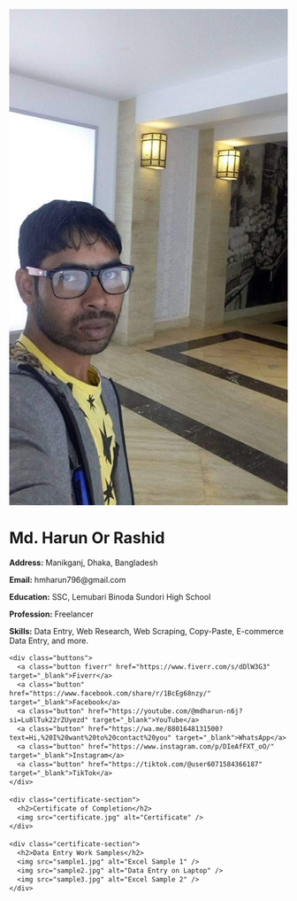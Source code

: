 <!DOCTYPE html>
<html lang="en">
<head>
  <meta charset="UTF-8" />
  <title>Md. Harun Or Rashid</title>
  <link rel="stylesheet" href="style.css" />
</head>
<body>
  <div class="container">
    <img src="harun.jpg" alt="Harun's Photo" class="profile" />
    <h1>Md. Harun Or Rashid</h1>
    <p><strong>Address:</strong> Manikganj, Dhaka, Bangladesh</p>
    <p><strong>Email:</strong> hmharun796@gmail.com</p>
    <p><strong>Education:</strong> SSC, Lemubari Binoda Sundori High School</p>
    <p><strong>Profession:</strong> Freelancer</p>
    <p><strong>Skills:</strong> Data Entry, Web Research, Web Scraping, Copy-Paste, E-commerce Data Entry, and more.</p>

    <div class="buttons">
      <a class="button fiverr" href="https://www.fiverr.com/s/dDlW3G3" target="_blank">Fiverr</a>
      <a class="button" href="https://www.facebook.com/share/r/1BcEg68nzy/" target="_blank">Facebook</a>
      <a class="button" href="https://youtube.com/@mdharun-n6j?si=Lu8lTuk22rZUyezd" target="_blank">YouTube</a>
      <a class="button" href="https://wa.me/8801648131500?text=Hi,%20I%20want%20to%20contact%20you" target="_blank">WhatsApp</a>
      <a class="button" href="https://www.instagram.com/p/DIeAfFXT_oO/" target="_blank">Instagram</a>
      <a class="button" href="https://tiktok.com/@user6071584366187" target="_blank">TikTok</a>
    </div>

    <div class="certificate-section">
      <h2>Certificate of Completion</h2>
      <img src="certificate.jpg" alt="Certificate" />
    </div>

    <div class="certificate-section">
      <h2>Data Entry Work Samples</h2>
      <img src="sample1.jpg" alt="Excel Sample 1" />
      <img src="sample2.jpg" alt="Data Entry on Laptop" />
      <img src="sample3.jpg" alt="Excel Sample 2" />
    </div>
  </div>
</body>
</html>

